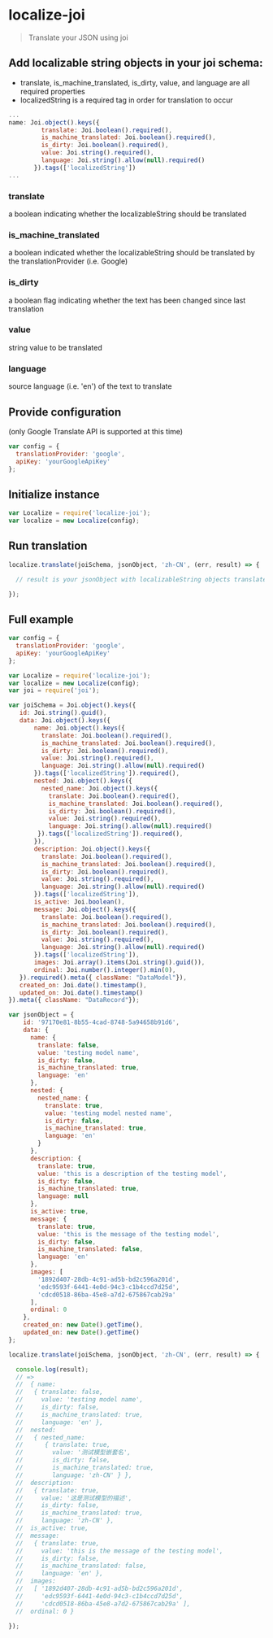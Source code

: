 # localize-joi

> Translate your JSON using joi

## Add localizable string objects in your joi schema:

* translate, is_machine_translated, is_dirty, value, and language are all required properties
* localizedString is a required tag in order for translation to occur

```javascript
...
name: Joi.object().keys({
         translate: Joi.boolean().required(),
         is_machine_translated: Joi.boolean().required(),
         is_dirty: Joi.boolean().required(),
         value: Joi.string().required(),
         language: Joi.string().allow(null).required()
       }).tags(['localizedString'])
...
```
### translate 
a boolean indicating whether the localizableString should be translated
### is_machine_translated
a boolean indicated whether the localizableString should be translated by the translationProvider (i.e. Google)
### is_dirty
a boolean flag indicating whether the text has been changed since last translation
### value
string value to be translated
### language
source language (i.e. 'en') of the text to translate

## Provide configuration

(only Google Translate API is supported at this time)

```javascript
var config = {
  translationProvider: 'google',
  apiKey: 'yourGoogleApiKey'
};
```

## Initialize instance

```javascript
var Localize = require('localize-joi');
var localize = new Localize(config);
```

## Run translation

```javascript
localize.translate(joiSchema, jsonObject, 'zh-CN', (err, result) => {

  // result is your jsonObject with localizableString objects translated in Chinese

});
```

## Full example

```javascript
var config = {
  translationProvider: 'google',
  apiKey: 'yourGoogleApiKey'
};

var Localize = require('localize-joi');
var localize = new Localize(config);
var joi = require('joi');

var joiSchema = Joi.object().keys({
   id: Joi.string().guid(),
   data: Joi.object().keys({
       name: Joi.object().keys({
         translate: Joi.boolean().required(),
         is_machine_translated: Joi.boolean().required(),
         is_dirty: Joi.boolean().required(),
         value: Joi.string().required(),
         language: Joi.string().allow(null).required()
       }).tags(['localizedString']).required(),
       nested: Joi.object().keys({
         nested_name: Joi.object().keys({
           translate: Joi.boolean().required(),
           is_machine_translated: Joi.boolean().required(),
           is_dirty: Joi.boolean().required(),
           value: Joi.string().required(),
           language: Joi.string().allow(null).required()
        }).tags(['localizedString']).required(),
       }),
       description: Joi.object().keys({
         translate: Joi.boolean().required(),
         is_machine_translated: Joi.boolean().required(),
         is_dirty: Joi.boolean().required(),
         value: Joi.string().required(),
         language: Joi.string().allow(null).required()
       }).tags(['localizedString']),
       is_active: Joi.boolean(),
       message: Joi.object().keys({
         translate: Joi.boolean().required(),
         is_machine_translated: Joi.boolean().required(),
         is_dirty: Joi.boolean().required(),
         value: Joi.string().required(),
         language: Joi.string().allow(null).required()
       }).tags(['localizedString']),
       images: Joi.array().items(Joi.string().guid()),
       ordinal: Joi.number().integer().min(0),
   }).required().meta({ className: "DataModel"}),
   created_on: Joi.date().timestamp(),
   updated_on: Joi.date().timestamp()
}).meta({ className: "DataRecord"});

var jsonObject = {
    id: '97170e81-8b55-4cad-8748-5a94658b91d6',
    data: {
      name: {
        translate: false,
        value: 'testing model name',
        is_dirty: false,
        is_machine_translated: true,
        language: 'en'
      },
      nested: {
        nested_name: {
          translate: true,
          value: 'testing model nested name',
          is_dirty: false,
          is_machine_translated: true,
          language: 'en'
        }
      },
      description: {
        translate: true,
        value: 'this is a description of the testing model',
        is_dirty: false,
        is_machine_translated: true,
        language: null
      },
      is_active: true,
      message: {
        translate: true,
        value: 'this is the message of the testing model',
        is_dirty: false,
        is_machine_translated: false,
        language: 'en'
      },
      images: [
        '1892d407-28db-4c91-ad5b-bd2c596a201d',
        'edc9593f-6441-4e0d-94c3-c1b4ccd7d25d',
        'cdcd0518-86ba-45e8-a7d2-675867cab29a'
      ],
      ordinal: 0
    },
    created_on: new Date().getTime(),
    updated_on: new Date().getTime()
};

localize.translate(joiSchema, jsonObject, 'zh-CN', (err, result) => {

  console.log(result);
  // =>
  //  { name:
  //   { translate: false,
  //     value: 'testing model name',
  //     is_dirty: false,
  //     is_machine_translated: true,
  //     language: 'en' },
  //  nested:
  //   { nested_name:
  //      { translate: true,
  //        value: '测试模型嵌套名',
  //        is_dirty: false,
  //        is_machine_translated: true,
  //        language: 'zh-CN' } },
  //  description:
  //   { translate: true,
  //     value: '这是测试模型的描述',
  //     is_dirty: false,
  //     is_machine_translated: true,
  //     language: 'zh-CN' },
  //  is_active: true,
  //  message:
  //   { translate: true,
  //     value: 'this is the message of the testing model',
  //     is_dirty: false,
  //     is_machine_translated: false,
  //     language: 'en' },
  //  images:
  //   [ '1892d407-28db-4c91-ad5b-bd2c596a201d',
  //     'edc9593f-6441-4e0d-94c3-c1b4ccd7d25d',
  //     'cdcd0518-86ba-45e8-a7d2-675867cab29a' ],
  //  ordinal: 0 }

});

```
